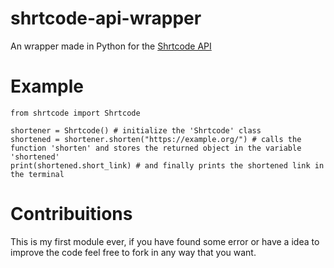 # shrtcode-api-wrapper
An wrapper made in Python for the [Shrtcode API](https://app.shrtco.de/docs)

# Example
```
from shrtcode import Shrtcode

shortener = Shrtcode() # initialize the 'Shrtcode' class
shortened = shortener.shorten("https://example.org/") # calls the function 'shorten' and stores the returned object in the variable 'shortened'
print(shortened.short_link) # and finally prints the shortened link in the terminal
```

# Contribuitions
This is my first module ever, if you have found some error or have a idea to improve the code feel free to fork in any way that you want.
